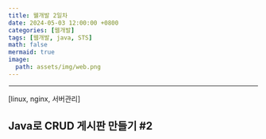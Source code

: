 ```yaml
---
title: 웰개발 2일차
date: 2024-05-03 12:00:00 +0800
categories: [웹개발]
tags: [웹개발, java, STS]
math: false
mermaid: true
image:
  path: assets/img/web.png
---
```


<hr style="border:1px solid white">
[linux, nginx, 서버관리]

## Java로 CRUD 게시판 만들기 #2
